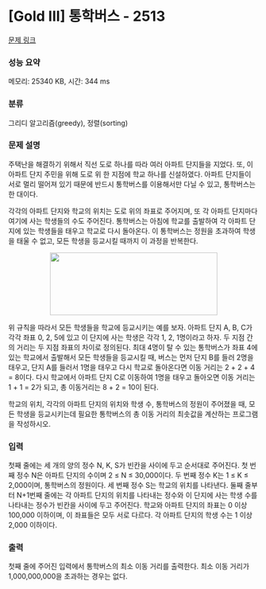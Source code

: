 # [Gold III] 통학버스 - 2513 

[문제 링크](https://www.acmicpc.net/problem/2513) 

### 성능 요약

메모리: 25340 KB, 시간: 344 ms

### 분류

그리디 알고리즘(greedy), 정렬(sorting)

### 문제 설명

<p>주택난을 해결하기 위해서 직선 도로 하나를 따라 여러 아파트 단지들을 지었다. 또, 이 아파트 단지 주민을 위해 도로 위 한 지점에 학교 하나를 신설하였다. 아파트 단지들이 서로 멀리 떨어져 있기 때문에 반드시 통학버스를 이용해서만 다닐 수 있고, 통학버스는 한 대이다.</p>

<p>각각의 아파트 단지와 학교의 위치는 도로 위의 좌표로 주어지며, 또 각 아파트 단지마다 여기에 사는 학생들의 수도 주어진다. 통학버스는 아침에 학교를 출발하여 각 아파트 단지에 있는 학생들을 태우고 학교로 다시 돌아온다. 이 통학버스는 정원을 초과하여 학생을 태울 수 없고, 모든 학생을 등교시킬 때까지 이 과정을 반복한다. </p>

<p style="text-align: center;"><img alt="" src="https://upload.acmicpc.net/636f2f28-7c2e-45fc-8fdb-010db25c8a4d/-/preview/" style="width: 337px; height: 126px;"></p>

<p>위 규칙을 따라서 모든 학생들을 학교에 등교시키는 예를 보자. 아파트 단지 A, B, C가 각각 좌표 0, 2, 5에 있고 이 단지에 사는 학생은 각각 1, 2, 1명이라고 하자. 두 지점 간의 거리는 두 지점 좌표의 차이로 정의된다. 최대 4명이 탈 수 있는 통학버스가 좌표 4에 있는 학교에서 출발해서 모든 학생들을 등교시킬 때, 버스는 먼저 단지 B를 들러 2명을 태우고, 단지 A를 들러서 1명을 태우고 다시 학교로 돌아온다면 이동 거리는 2 + 2 + 4 = 8이다. 다시 학교에서 아파트 단지 C로 이동하여 1명을 태우고 돌아오면 이동 거리는 1 + 1 = 2가 되고, 총 이동거리는 8 + 2 = 10이 된다. </p>

<p>학교의 위치, 각각의 아파트 단지의 위치와 학생 수, 통학버스의 정원이 주어졌을 때, 모든 학생을 등교시키는데 필요한 통학버스의 총 이동 거리의 최솟값을 계산하는 프로그램을 작성하시오. </p>

### 입력 

 <p>첫째 줄에는 세 개의 양의 정수 N, K, S가 빈칸을 사이에 두고 순서대로 주어진다. 첫 번째 정수 N은 아파트 단지의 수이며 2 ≤ N ≤ 30,000이다. 두 번째 정수 K는 1 ≤ K ≤ 2,000이며, 통학버스의 정원이다. 세 번째 정수 S는 학교의 위치를 나타낸다. 둘째 줄부터 N+1번째 줄에는 각 아파트 단지의 위치를 나타내는 정수와 이 단지에 사는 학생 수를 나타내는 정수가 빈칸을 사이에 두고 주어진다. 학교와 아파트 단지의 좌표는 0 이상 100,000 이하이며, 이 좌표들은 모두 서로 다르다. 각 아파트 단지의 학생 수는 1 이상 2,000 이하이다. </p>

### 출력 

 <p>첫째 줄에 주어진 입력에서 통학버스의 최소 이동 거리를 출력한다. 최소 이동 거리가 1,000,000,000을 초과하는 경우는 없다.  </p>

